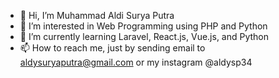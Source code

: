 - 👋 Hi, I’m Muhammad Aldi Surya Putra
- 👀 I’m interested in Web Programming using PHP and Python
- 🌱 I’m currently learning Laravel, React.js, Vue.js, and Python
- 📫 How to reach me, just by sending email to aldysuryaputra@gmail.com or my instagram @aldysp34

<!---
aldysp34/aldysp34 is a ✨ special ✨ repository because its `README.md` (this file) appears on your GitHub profile.
You can click the Preview link to take a look at your changes.
--->
